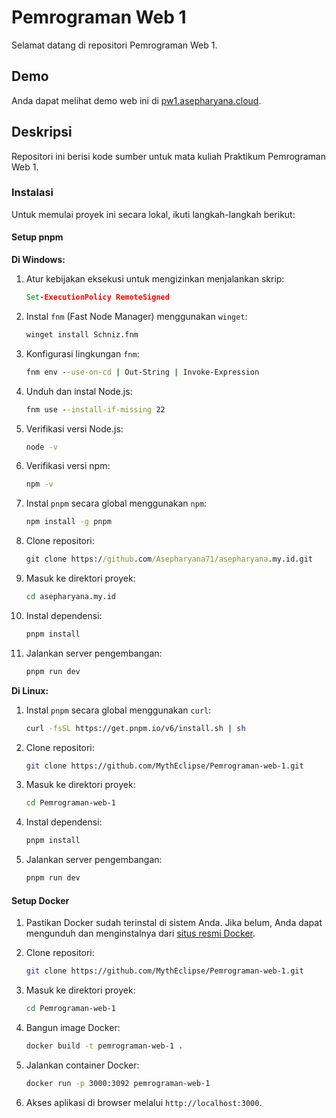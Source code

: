 # Pemrograman Web 1

Selamat datang di repositori Pemrograman Web 1.

## Demo

Anda dapat melihat demo web ini di [pw1.asepharyana.cloud](http://pw1.asepharyana.cloud).

## Deskripsi

Repositori ini berisi kode sumber untuk mata kuliah Praktikum Pemrograman Web 1. 

### Instalasi

Untuk memulai proyek ini secara lokal, ikuti langkah-langkah berikut:

#### Setup pnpm

**Di Windows:**

1. Atur kebijakan eksekusi untuk mengizinkan menjalankan skrip:

    ```cmd
    Set-ExecutionPolicy RemoteSigned
    ```

2. Instal `fnm` (Fast Node Manager) menggunakan `winget`:

    ```cmd
    winget install Schniz.fnm
    ```

3. Konfigurasi lingkungan `fnm`:

    ```cmd
    fnm env --use-on-cd | Out-String | Invoke-Expression
    ```

4. Unduh dan instal Node.js:

    ```cmd
    fnm use --install-if-missing 22
    ```

5. Verifikasi versi Node.js:

    ```cmd
    node -v 
    ```

6. Verifikasi versi npm:

    ```cmd
    npm -v 
    ```

7. Instal `pnpm` secara global menggunakan `npm`:

    ```cmd
    npm install -g pnpm
    ```

8. Clone repositori:

    ```cmd
    git clone https://github.com/Asepharyana71/asepharyana.my.id.git
    ```

9. Masuk ke direktori proyek:

    ```cmd
    cd asepharyana.my.id
    ```

10. Instal dependensi:

    ```cmd
    pnpm install
    ```

11. Jalankan server pengembangan:

    ```cmd
    pnpm run dev
    ```

**Di Linux:**

1. Instal `pnpm` secara global menggunakan `curl`:

    ```bash
    curl -fsSL https://get.pnpm.io/v6/install.sh | sh
    ```

2. Clone repositori:

    ```bash
    git clone https://github.com/MythEclipse/Pemrograman-web-1.git
    ```

3. Masuk ke direktori proyek:

    ```bash
    cd Pemrograman-web-1
    ```

4. Instal dependensi:

    ```bash
    pnpm install
    ```

5. Jalankan server pengembangan:

    ```bash
    pnpm run dev
    ```

#### Setup Docker

1. Pastikan Docker sudah terinstal di sistem Anda. Jika belum, Anda dapat mengunduh dan menginstalnya dari [situs resmi Docker](https://www.docker.com/get-started).

2. Clone repositori:

    ```bash
    git clone https://github.com/MythEclipse/Pemrograman-web-1.git
    ```

3. Masuk ke direktori proyek:

    ```bash
    cd Pemrograman-web-1
    ```

4. Bangun image Docker:

    ```bash
    docker build -t pemrograman-web-1 .
    ```

5. Jalankan container Docker:

    ```bash
    docker run -p 3000:3092 pemrograman-web-1
    ```

6. Akses aplikasi di browser melalui `http://localhost:3000`.


